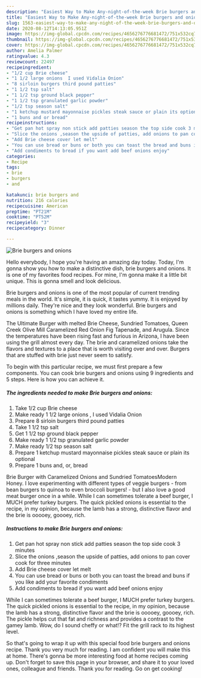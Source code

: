 ```yaml
---
description: "Easiest Way to Make Any-night-of-the-week Brie burgers and onions"
title: "Easiest Way to Make Any-night-of-the-week Brie burgers and onions"
slug: 1563-easiest-way-to-make-any-night-of-the-week-brie-burgers-and-onions
date: 2020-08-12T14:13:05.951Z
image: https://img-global.cpcdn.com/recipes/4656276776681472/751x532cq70/brie-burgers-and-onions-recipe-main-photo.jpg
thumbnail: https://img-global.cpcdn.com/recipes/4656276776681472/751x532cq70/brie-burgers-and-onions-recipe-main-photo.jpg
cover: https://img-global.cpcdn.com/recipes/4656276776681472/751x532cq70/brie-burgers-and-onions-recipe-main-photo.jpg
author: Amelia Palmer
ratingvalue: 4.3
reviewcount: 22497
recipeingredient:
- "1/2 cup Brie cheese"
- "1 1/2 large onions  I used Vidalia Onion"
- "8 sirloin burgers third pound patties"
- "1 1/2 tsp salt"
- "1 1/2 tsp ground black pepper"
- "1 1/2 tsp granulated garlic powder"
- "1/2 tsp season salt"
- "1 ketchup mustard mayonnaise pickles steak sauce or plain its optional"
- "1 buns and or bread"
recipeinstructions:
- "Get pan hot spray non stick add patties season the top side cook 3 minutes"
- "Slice the onions ,season the upside of patties, add onions to pan cover cook for three minutes"
- "Add Brie cheese cover let melt"
- "You can use bread or buns or both you can toast the bread and buns if you like add your favorite condiments"
- "Add condiments to bread if you want add beef onions enjoy"
categories:
- Recipe
tags:
- brie
- burgers
- and

katakunci: brie burgers and 
nutrition: 216 calories
recipecuisine: American
preptime: "PT21M"
cooktime: "PT52M"
recipeyield: "3"
recipecategory: Dinner

---
```



![Brie burgers and onions](https://img-global.cpcdn.com/recipes/4656276776681472/751x532cq70/brie-burgers-and-onions-recipe-main-photo.jpg)

Hello everybody, I hope you're having an amazing day today. Today, I'm gonna show you how to make a distinctive dish, brie burgers and onions. It is one of my favorites food recipes. For mine, I'm gonna make it a little bit unique. This is gonna smell and look delicious.

Brie burgers and onions is one of the most popular of current trending meals in the world. It's simple, it is quick, it tastes yummy. It is enjoyed by millions daily. They're nice and they look wonderful. Brie burgers and onions is something which I have loved my entire life.

The Ultimate Burger with melted Brie Cheese, Sundried Tomatoes, Queen Creek Olive Mill Caramelized Red Onion Fig Tapenade, and Arugula. Since the temperatures have been rising fast and furious in Arizona, I have been using the grill almost every day. The brie and caramelized onions take the flavors and textures to a place that is worth visiting over and over. Burgers that are stuffed with brie just never seem to satisfy.


To begin with this particular recipe, we must first prepare a few components. You can cook brie burgers and onions using 9 ingredients and 5 steps. Here is how you can achieve it.

<!--inarticleads1-->

##### The ingredients needed to make Brie burgers and onions:

1. Take 1/2 cup Brie cheese
1. Make ready 1 1/2 large onions , I used Vidalia Onion
1. Prepare 8 sirloin burgers third pound patties
1. Take 1 1/2 tsp salt
1. Get 1 1/2 tsp ground black pepper
1. Make ready 1 1/2 tsp granulated garlic powder
1. Make ready 1/2 tsp season salt
1. Prepare 1 ketchup mustard mayonnaise pickles steak sauce or plain its optional
1. Prepare 1 buns and, or, bread


Brie Burger with Caramelized Onions and Sundried TomatoesModern Honey. I love experimenting with different types of veggie burgers - from bean burgers to quinoa to even broccoli burgers! - but I also love a good meat burger once in a while. While I can sometimes tolerate a beef burger, I MUCH prefer turkey burgers. The quick pickled onions is essential to the recipe, in my opinion, because the lamb has a strong, distinctive flavor and the brie is ooooey, goooey, rich. 

<!--inarticleads2-->

##### Instructions to make Brie burgers and onions:

1. Get pan hot spray non stick add patties season the top side cook 3 minutes
1. Slice the onions ,season the upside of patties, add onions to pan cover cook for three minutes
1. Add Brie cheese cover let melt
1. You can use bread or buns or both you can toast the bread and buns if you like add your favorite condiments
1. Add condiments to bread if you want add beef onions enjoy


While I can sometimes tolerate a beef burger, I MUCH prefer turkey burgers. The quick pickled onions is essential to the recipe, in my opinion, because the lamb has a strong, distinctive flavor and the brie is ooooey, goooey, rich. The pickle helps cut that fat and richness and provides a contrast to the gamey lamb. Wow, do I sound cheffy or what!? Fit the grill rack to its highest level. 

So that's going to wrap it up with this special food brie burgers and onions recipe. Thank you very much for reading. I am confident you will make this at home. There's gonna be more interesting food at home recipes coming up. Don't forget to save this page in your browser, and share it to your loved ones, colleague and friends. Thank you for reading. Go on get cooking!
